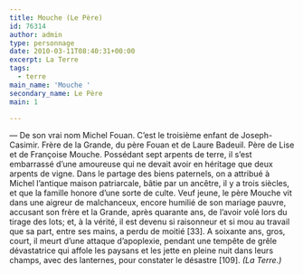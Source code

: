```yaml
---
title: Mouche (Le Père)
id: 76314
author: admin
type: personnage
date: 2010-03-11T08:40:31+00:00
excerpt: La Terre
tags:
  - terre
main_name: 'Mouche '
secondary_name: Le Père
main: 1

---
```

— De son vrai nom Michel Fouan. C’est le troisième enfant de Joseph-Casimir. Frère de la Grande, du père Fouan et de Laure Badeuil. Père de Lise et de Françoise Mouche. Possédant sept arpents de terre, il s’est embarrassé d’une amoureuse qui ne devait avoir en héritage que deux arpents de vigne. Dans le partage des biens paternels, on a attribué à Michel l’antique maison patriarcale, bâtie par un ancêtre, il y a trois siècles, et que la famille honore d’une sorte de culte. Veuf jeune, le père Mouche vit dans une aigreur de malchanceux, encore humilié de son mariage pauvre, accusant son frère et la Grande, après quarante ans, de l’avoir volé lors du tirage des lots; et, à la vérité, il est devenu si raisonneur et si mou au travail que sa part, entre ses mains, a perdu de moitié [33]. A soixante ans, gros, court, il meurt d’une attaque d’apoplexie, pendant une tempête de grêle dévastatrice qui affole les paysans et les jette en pleine nuit dans leurs champs, avec des lanternes, pour constater le désastre [109]. _(La Terre.)_